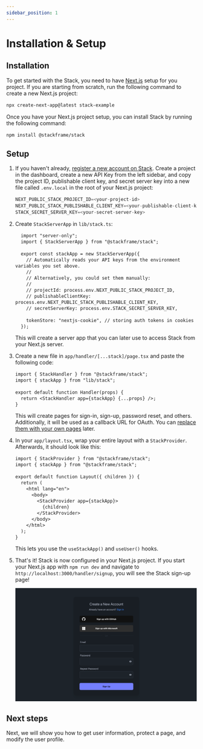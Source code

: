 ```yaml
---
sidebar_position: 1
---
```


# Installation & Setup

## Installation

To get started with the Stack, you need to have [Next.js](https://nextjs.org/docs) setup for you project. If you are starting from scratch, run the following command to create a new Next.js project:
  
```bash
npx create-next-app@latest stack-example
```

Once you have your Next.js project setup, you can install Stack by running the following command:

```bash
npm install @stackframe/stack
```

## Setup

1. If you haven't already, [register a new account on Stack](https://app.stackframe.co). Create a project in the dashboard, create a new API Key from the left sidebar, and copy the project ID, publishable client key, and secret server key into a new file called `.env.local` in the root of your Next.js project:

    ```javascript
    NEXT_PUBLIC_STACK_PROJECT_ID=<your-project-id>
    NEXT_PUBLIC_STACK_PUBLISHABLE_CLIENT_KEY=<your-publishable-client-key>
    STACK_SECRET_SERVER_KEY=<your-secret-server-key>
    ```

2. Create `StackServerApp` in `lib/stack.ts`:
  
    ```tsx
      import "server-only";
      import { StackServerApp } from "@stackframe/stack";

      export const stackApp = new StackServerApp({
        // Automatically reads your API keys from the environment variables you set above.
        //
        // Alternatively, you could set them manually:
        //
        // projectId: process.env.NEXT_PUBLIC_STACK_PROJECT_ID,
        // publishableClientKey: process.env.NEXT_PUBLIC_STACK_PUBLISHABLE_CLIENT_KEY,
        // secretServerKey: process.env.STACK_SECRET_SERVER_KEY,

        tokenStore: "nextjs-cookie", // storing auth tokens in cookies
      });
    ```
  
    This will create a server app that you can later use to access Stack from your Next.js server.

3. Create a new file in `app/handler/[...stack]/page.tsx` and paste the following code: 

    ```tsx
    import { StackHandler } from "@stackframe/stack";
    import { stackApp } from "lib/stack";

    export default function Handler(props) {
      return <StackHandler app={stackApp} {...props} />;
    }
    ```

    This will create pages for sign-in, sign-up, password reset, and others. Additionally, it will be used as a callback URL for OAuth. You can [replace them with your own pages](/docs/getting-started/customization) later.


4. In your `app/layout.tsx`, wrap your entire layout with a `StackProvider`. Afterwards, it should look like this:

    ```tsx
    import { StackProvider } from "@stackframe/stack";
    import { stackApp } from "@stackframe/stack";

    export default function Layout({ children }) {
      return (
        <html lang="en">
          <body>
            <StackProvider app={stackApp}>
              {children}
            </StackProvider>
          </body>
        </html>
      );
    }
    ```

    This lets you use the `useStackApp()` and `useUser()` hooks.

5. That's it! Stack is now configured in your Next.js project. If you start your Next.js app with `npm run dev` and navigate to `http://localhost:3000/handler/signup`, you will see the Stack sign-up page!

    ![Stack sign up page](../imgs/signup-page.png)


## Next steps

Next, we will show you how to get user information, protect a page, and modify the user profile.
